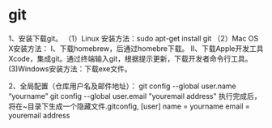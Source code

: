 # git

1、安装下载git。
    （1）Linux 安装方法：sudo apt-get install git
    （2）Mac OS X安装方法：
        I、下载homebrew，后通过homebre下载。
        II、下载Apple开发工具Xcode，集成git。通过终端输入git，根据提示更新，下载开发者命令行工具。
     (3)Windows安装方法：下载exe文件。

2、全局配置（仓库用户名及邮件地址）：
     git config --global user.name “yourname”
     git config --global user.email "youremail address"
     执行完成后，将在~目录下生成一个隐藏文件.gitconfig,
     [user]
         name = yourname
         email = youremail address
